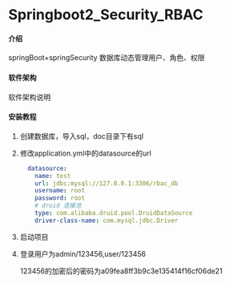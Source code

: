 # Springboot2_Security_RBAC

#### 介绍
springBoot+springSecurity 数据库动态管理用户、角色、权限

#### 软件架构
软件架构说明


#### 安装教程

1. 创建数据库，导入sql，doc目录下有sql

2. 修改application.yml中的datasource的url

   ```yaml
     datasource:
       name: test
       url: jdbc:mysql://127.0.0.1:3306/rbac_db
       username: root
       password: root
       # druid 连接池
       type: com.alibaba.druid.pool.DruidDataSource
       driver-class-name: com.mysql.jdbc.Driver
   ```

3. 启动项目

4. 登录用户为admin/123456,user/123456

   123456的加密后的密码为a09fea8ff3b9c3e135414f16cf06de21


